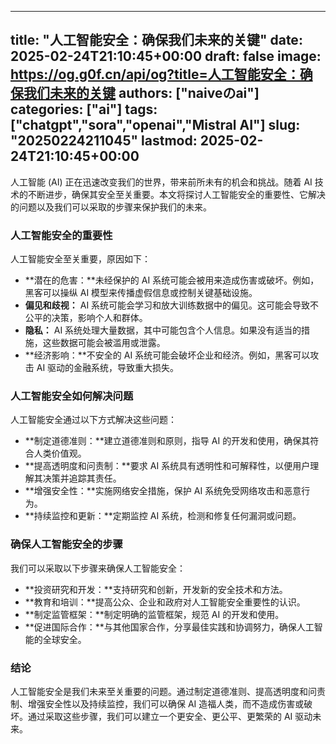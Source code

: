 
---
title: "人工智能安全：确保我们未来的关键"
date: 2025-02-24T21:10:45+00:00
draft: false
image: https://og.g0f.cn/api/og?title=人工智能安全：确保我们未来的关键
authors: ["naiveのai"]
categories: ["ai"]
tags: ["chatgpt","sora","openai","Mistral AI"]
slug: "20250224211045"
lastmod: 2025-02-24T21:10:45+00:00
---
人工智能 (AI) 正在迅速改变我们的世界，带来前所未有的机会和挑战。随着 AI 技术的不断进步，确保其安全至关重要。本文将探讨人工智能安全的重要性、它解决的问题以及我们可以采取的步骤来保护我们的未来。

### 人工智能安全的重要性

人工智能安全至关重要，原因如下：

- **潜在的危害：**未经保护的 AI 系统可能会被用来造成伤害或破坏。例如，黑客可以操纵 AI 模型来传播虚假信息或控制关键基础设施。
- **偏见和歧视：** AI 系统可能会学习和放大训练数据中的偏见。这可能会导致不公平的决策，影响个人和群体。
- **隐私：** AI 系统处理大量数据，其中可能包含个人信息。如果没有适当的措施，这些数据可能会被滥用或泄露。
- **经济影响：**不安全的 AI 系统可能会破坏企业和经济。例如，黑客可以攻击 AI 驱动的金融系统，导致重大损失。

### 人工智能安全如何解决问题

人工智能安全通过以下方式解决这些问题：

- **制定道德准则：**建立道德准则和原则，指导 AI 的开发和使用，确保其符合人类价值观。
- **提高透明度和问责制：**要求 AI 系统具有透明性和可解释性，以便用户理解其决策并追踪其责任。
- **增强安全性：**实施网络安全措施，保护 AI 系统免受网络攻击和恶意行为。
- **持续监控和更新：**定期监控 AI 系统，检测和修复任何漏洞或问题。

### 确保人工智能安全的步骤

我们可以采取以下步骤来确保人工智能安全：

- **投资研究和开发：**支持研究和创新，开发新的安全技术和方法。
- **教育和培训：**提高公众、企业和政府对人工智能安全重要性的认识。
- **制定监管框架：**制定明确的监管框架，规范 AI 的开发和使用。
- **促进国际合作：**与其他国家合作，分享最佳实践和协调努力，确保人工智能的全球安全。

### 结论

人工智能安全是我们未来至关重要的问题。通过制定道德准则、提高透明度和问责制、增强安全性以及持续监控，我们可以确保 AI 造福人类，而不造成伤害或破坏。通过采取这些步骤，我们可以建立一个更安全、更公平、更繁荣的 AI 驱动未来。